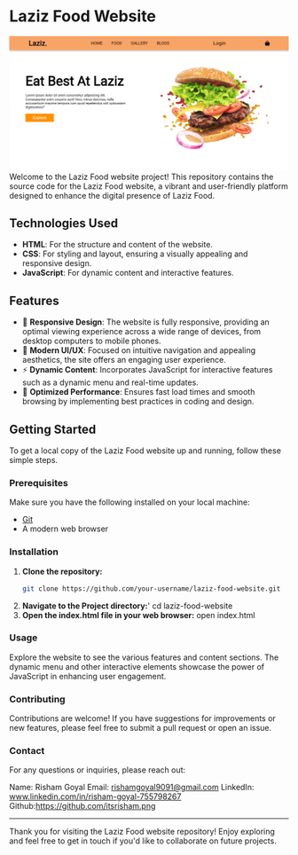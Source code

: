 # Laziz Food Website
![alt text](image.png)
Welcome to the Laziz Food website project! This repository contains the source code for the Laziz Food website, a vibrant and user-friendly platform designed to enhance the digital presence of Laziz Food.

## Technologies Used

- **HTML**: For the structure and content of the website.
- **CSS**: For styling and layout, ensuring a visually appealing and responsive design.
- **JavaScript**: For dynamic content and interactive features.

## Features

- 📱 **Responsive Design**: The website is fully responsive, providing an optimal viewing experience across a wide range of devices, from desktop computers to mobile phones.
- 🎨 **Modern UI/UX**: Focused on intuitive navigation and appealing aesthetics, the site offers an engaging user experience.
- ⚡ **Dynamic Content**: Incorporates JavaScript for interactive features such as a dynamic menu and real-time updates.
- 🚀 **Optimized Performance**: Ensures fast load times and smooth browsing by implementing best practices in coding and design.

## Getting Started

To get a local copy of the Laziz Food website up and running, follow these simple steps.

### Prerequisites

Make sure you have the following installed on your local machine:

- [Git](https://git-scm.com/)
- A modern web browser

### Installation

1. **Clone the repository:**
   ```sh
   git clone https://github.com/your-username/laziz-food-website.git
2. **Navigate to the Project directory:**'
    cd laziz-food-website
3. **Open the index.html file in your web browser:**
    open index.html

### Usage
Explore the website to see the various features and content sections. The dynamic menu and other interactive elements showcase the power of JavaScript in enhancing user engagement.

### Contributing
Contributions are welcome! If you have suggestions for improvements or new features, please feel free to submit a pull request or open an issue.

### Contact
For any questions or inquiries, please reach out:

Name: Risham Goyal
Email: rishamgoyal9091@gmail.com
LinkedIn: www.linkedin.com/in/risham-goyal-755798267
Github:https://github.com/itsrisham.png


_________________________________________________________________________



Thank you for visiting the Laziz Food website repository! Enjoy exploring and feel free to get in touch if you'd like to collaborate on future projects.
